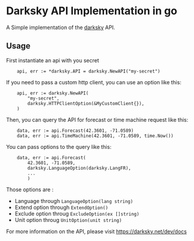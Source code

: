 # Darksky API Implementation in go

A Simple implementation of the [darksky](https://darksky.net) API.

## Usage

First instantiate an api with you secret
```
    api, err := *darksky.API = darksky.NewAPI("my-secret")
```
If you need to pass a custom http client, you can use an option like this:
```
    api, err := darksky.NewAPI(
        "my-secret",
        darksky.HTTPClientOption(&MyCustomClient{}),
    )
```
Then, you can query the API for forecast or time machine request like this:

```
    data, err := api.Forecast(42.3601, -71.0589)
    data, err := api.TimeMachine(42.3601, -71.0589, time.Now())
```

You can pass options to the query like this:

```
    data, err := api.Forecast(
        42.3601, -71.0589,
        darksky.LanguageOption(darksky.LangFR),
        ...
        )
```

Those options are :
- Language through `LanguageOption(lang string)`
- Extend option through `ExtendOption()`
- Exclude option throug `ExcludeOption(ex []string)`
- Unit option throug `UnitOption(unit string)`

For more information on the API, please visit https://darksky.net/dev/docs
